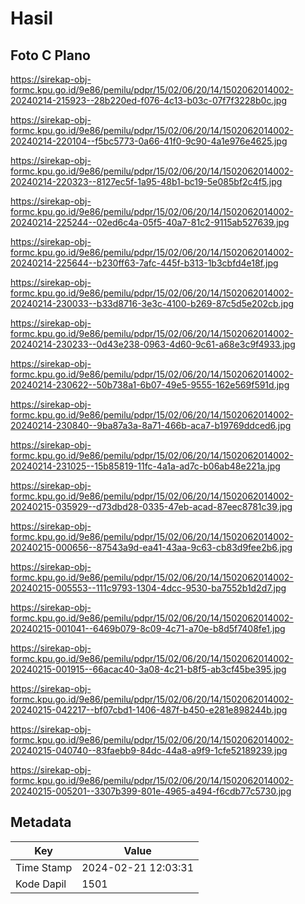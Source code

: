 # Hasil

## Foto C Plano

https://sirekap-obj-formc.kpu.go.id/9e86/pemilu/pdpr/15/02/06/20/14/1502062014002-20240214-215923--28b220ed-f076-4c13-b03c-07f7f3228b0c.jpg

https://sirekap-obj-formc.kpu.go.id/9e86/pemilu/pdpr/15/02/06/20/14/1502062014002-20240214-220104--f5bc5773-0a66-41f0-9c90-4a1e976e4625.jpg

https://sirekap-obj-formc.kpu.go.id/9e86/pemilu/pdpr/15/02/06/20/14/1502062014002-20240214-220323--8127ec5f-1a95-48b1-bc19-5e085bf2c4f5.jpg

https://sirekap-obj-formc.kpu.go.id/9e86/pemilu/pdpr/15/02/06/20/14/1502062014002-20240214-225244--02ed6c4a-05f5-40a7-81c2-9115ab527639.jpg

https://sirekap-obj-formc.kpu.go.id/9e86/pemilu/pdpr/15/02/06/20/14/1502062014002-20240214-225644--b230ff63-7afc-445f-b313-1b3cbfd4e18f.jpg

https://sirekap-obj-formc.kpu.go.id/9e86/pemilu/pdpr/15/02/06/20/14/1502062014002-20240214-230033--b33d8716-3e3c-4100-b269-87c5d5e202cb.jpg

https://sirekap-obj-formc.kpu.go.id/9e86/pemilu/pdpr/15/02/06/20/14/1502062014002-20240214-230233--0d43e238-0963-4d60-9c61-a68e3c9f4933.jpg

https://sirekap-obj-formc.kpu.go.id/9e86/pemilu/pdpr/15/02/06/20/14/1502062014002-20240214-230622--50b738a1-6b07-49e5-9555-162e569f591d.jpg

https://sirekap-obj-formc.kpu.go.id/9e86/pemilu/pdpr/15/02/06/20/14/1502062014002-20240214-230840--9ba87a3a-8a71-466b-aca7-b19769ddced6.jpg

https://sirekap-obj-formc.kpu.go.id/9e86/pemilu/pdpr/15/02/06/20/14/1502062014002-20240214-231025--15b85819-11fc-4a1a-ad7c-b06ab48e221a.jpg

https://sirekap-obj-formc.kpu.go.id/9e86/pemilu/pdpr/15/02/06/20/14/1502062014002-20240215-035929--d73dbd28-0335-47eb-acad-87eec8781c39.jpg

https://sirekap-obj-formc.kpu.go.id/9e86/pemilu/pdpr/15/02/06/20/14/1502062014002-20240215-000656--87543a9d-ea41-43aa-9c63-cb83d9fee2b6.jpg

https://sirekap-obj-formc.kpu.go.id/9e86/pemilu/pdpr/15/02/06/20/14/1502062014002-20240215-005553--111c9793-1304-4dcc-9530-ba7552b1d2d7.jpg

https://sirekap-obj-formc.kpu.go.id/9e86/pemilu/pdpr/15/02/06/20/14/1502062014002-20240215-001041--6469b079-8c09-4c71-a70e-b8d5f7408fe1.jpg

https://sirekap-obj-formc.kpu.go.id/9e86/pemilu/pdpr/15/02/06/20/14/1502062014002-20240215-001915--66acac40-3a08-4c21-b8f5-ab3cf45be395.jpg

https://sirekap-obj-formc.kpu.go.id/9e86/pemilu/pdpr/15/02/06/20/14/1502062014002-20240215-042217--bf07cbd1-1406-487f-b450-e281e898244b.jpg

https://sirekap-obj-formc.kpu.go.id/9e86/pemilu/pdpr/15/02/06/20/14/1502062014002-20240215-040740--83faebb9-84dc-44a8-a9f9-1cfe52189239.jpg

https://sirekap-obj-formc.kpu.go.id/9e86/pemilu/pdpr/15/02/06/20/14/1502062014002-20240215-005201--3307b399-801e-4965-a494-f6cdb77c5730.jpg


## Metadata

| Key        | Value               |
| ---------- | ------------------- |
| Time Stamp | 2024-02-21 12:03:31 |
| Kode Dapil | 1501                |



